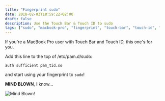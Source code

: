 ```yaml
---
title: "Fingerprint sudo"
date: 2018-02-03T18:59:22+02:00
draft: false
description: Use the Touch Bar & Touch ID to sudo
tags: ["sudo", "macbook-pro", "fingerprint", "touch-bar", "touch-id", "permissions"]
---
```

If you're a MacBook Pro user with Touch Bar and Touch ID, this one's for you.

Add this line to the top of /etc/pam.d/sudo:

```shell
auth sufficient pam_tid.so
```

and start using your fingerprint to `sudo`!

**MIND BLOWN**, I know...

![Mind Blown!](https://media.giphy.com/media/l0MYEqEzwMWFCg8rm/giphy.gif)
